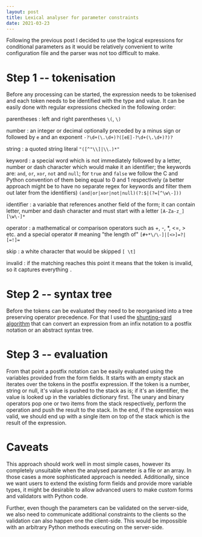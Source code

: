 ```yaml
---
layout: post
title: Lexical analyser for parameter constraints
date: 2021-03-23
---
```


Following the previous post I decided to use the logical expressions
for conditional parameters as it would be relatively convenient
to write configuration file and the parser was not too difficult
to make.

# Step 1 -- tokenisation

Before any processing can be started, the expression needs to be
tokenised and each token needs to be identified with the type
and value. It can be easily done with regular expressions checked
in the following order:

parentheses
: left and right parentheses `\(`, `\)`

number
: an integer or decimal optionally preceded by a minus sign or followed
  by `e` and an exponent `-?\d+(\.\d+)?([eE]-?\d+(\.\d+)?)?`

string
: a quoted string literal `"([^"\\]|\\.)*"`

keyword
: a special word which is not immediately followed by a letter,
  number or dash character which would make it an identifier;
  the keywords are: `and`, `or`, `xor`, `not` and `null`;
  for `true` and `false` we follow the C and Python convention of 
  them being equal to 0 and 1 respectively
  (a better approach might be to have no separate regex for
  keywords and filter them out later from the identifiers)
  `(and|or|xor|not|null)(?:$|(?=[^\w\-]))`

identifier
: a variable that references another field of the form; it can
  contain letter, number and dash character and must start with
  a letter `[A-Za-z_][\w\-]*`

operator
: a mathematical or comparison operators such as +, -, *, <=, > etc.
  and a special operator # meaning "the length of"
  `[#+*\/\-]|[<>]=?|[=!]=`

skip
: a white character that would be skipped `[ \t]`

invalid
: if the matching reaches this point it means that the token 
  is invalid, so it captures everything `.`

# Step 2 -- syntax tree

Before the tokens can be evaluated they need to be reorganised
into a tree preserving operator precedence. For that I used the
[shunting-yard algorithm](https://en.wikipedia.org/wiki/Shunting-yard_algorithm)
that can convert an expression from an infix notation to a postfix
notation or an abstract syntax tree. 

# Step 3 -- evaluation

From that point a postfix notation can be easily evaluated using
the variables provided from the form fields. It starts with an empty
stack an iterates over the tokens in the postfix expression.
If the token is a number, string or null, it's value is pushed to the
stack as is; if it's an identifier, the value is looked up in the
variables dictionary first.
The unary and binary operators pop one or two items from the stack
respectively, perform the operation and push the result to the stack.
In the end, if the expression was valid, we should end up with
a single item on top of the stack which is the result of the
expression.

# Caveats

This approach should work well in most simple cases, however its
completely unsuitable when the analysed parameter is a file or an
array. In those cases a more sophisticated approach is needed.
Additionally, since we want users to extend the existing form
fields and provide more variable types, it might be desirable to
allow advanced users to make custom forms and validators with Python
code.

Further, even though the parameters can be validated on the
server-side, we also need to communicate additional constraints to
the clients so the validation can also happen one the client-side.
This would be impossible with an arbitrary Python methods executing
on the server-side.